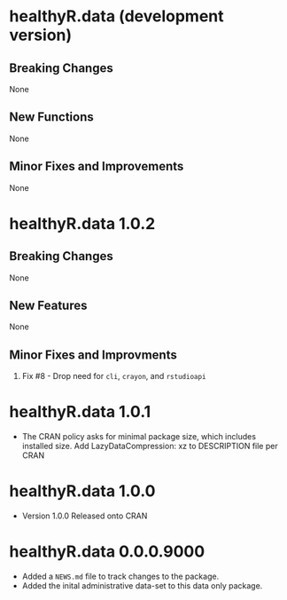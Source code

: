 # healthyR.data (development version)

## Breaking Changes
None

## New Functions
None

## Minor Fixes and Improvements
None

# healthyR.data 1.0.2

## Breaking Changes
None

## New Features
None

## Minor Fixes and Improvments
1. Fix #8 - Drop need for `cli`, `crayon`, and `rstudioapi`

# healthyR.data 1.0.1
* The CRAN policy asks for minimal package size, which includes installed
size. Add LazyDataCompression: xz to DESCRIPTION file per CRAN


# healthyR.data 1.0.0
* Version 1.0.0 Released onto CRAN

# healthyR.data 0.0.0.9000

* Added a `NEWS.md` file to track changes to the package.
* Added the inital administrative data-set to this data only package.
